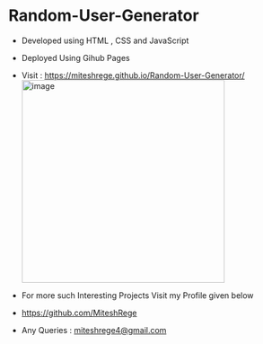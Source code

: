 # Random-User-Generator
- Developed using HTML , CSS and JavaScript
- Deployed Using Gihub Pages
- Visit : https://miteshrege.github.io/Random-User-Generator/
<br><img width="361" alt="image" src="https://github.com/MiteshRege/Random-User-Generator/assets/73270681/f4feab49-2c07-4e46-88fe-2308d6224095"><br>

- For more such Interesting Projects Visit my Profile given below
- https://github.com/MiteshRege
- Any Queries : miteshrege4@gmail.com
